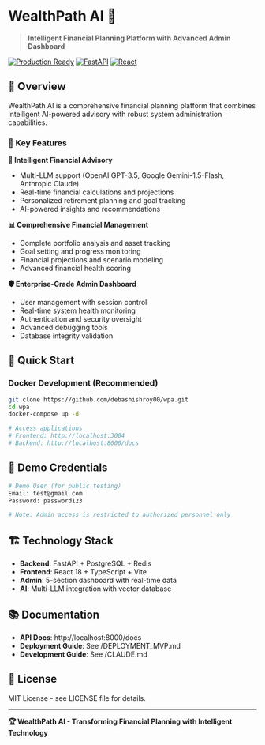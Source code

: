# WealthPath AI 🚀

> **Intelligent Financial Planning Platform with Advanced Admin Dashboard**

[![Production Ready](https://img.shields.io/badge/Status-Production%20Ready-brightgreen)](https://github.com/debashishroy00/wpa)
[![FastAPI](https://img.shields.io/badge/FastAPI-0.104.1-009688)](https://fastapi.tiangolo.com)
[![React](https://img.shields.io/badge/React-18.2.0-61dafb)](https://reactjs.org)

## 🌟 Overview

WealthPath AI is a comprehensive financial planning platform that combines intelligent AI-powered advisory with robust system administration capabilities.

### 🎯 Key Features

**🔮 Intelligent Financial Advisory**
- Multi-LLM support (OpenAI GPT-3.5, Google Gemini-1.5-Flash, Anthropic Claude)
- Real-time financial calculations and projections
- Personalized retirement planning and goal tracking
- AI-powered insights and recommendations

**📊 Comprehensive Financial Management** 
- Complete portfolio analysis and asset tracking
- Goal setting and progress monitoring
- Financial projections and scenario modeling
- Advanced financial health scoring

**🛡️ Enterprise-Grade Admin Dashboard**
- User management with session control
- Real-time system health monitoring
- Authentication and security oversight
- Advanced debugging tools
- Database integrity validation

## 🚀 Quick Start

### Docker Development (Recommended)
```bash
git clone https://github.com/debashishroy00/wpa.git
cd wpa
docker-compose up -d

# Access applications
# Frontend: http://localhost:3004
# Backend: http://localhost:8000/docs
```

## 🔐 Demo Credentials
```bash
# Demo User (for public testing)
Email: test@gmail.com
Password: password123

# Note: Admin access is restricted to authorized personnel only
```

## 🏗️ Technology Stack

- **Backend**: FastAPI + PostgreSQL + Redis
- **Frontend**: React 18 + TypeScript + Vite
- **Admin**: 5-section dashboard with real-time data
- **AI**: Multi-LLM integration with vector database

## 📚 Documentation

- **API Docs**: http://localhost:8000/docs
- **Deployment Guide**: See /DEPLOYMENT_MVP.md
- **Development Guide**: See /CLAUDE.md

## 📄 License

MIT License - see LICENSE file for details.

---

**🏆 WealthPath AI - Transforming Financial Planning with Intelligent Technology**